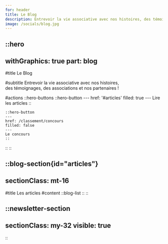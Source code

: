 ```yaml
---
for: header
title: Le Blog
description: Entrevoir la vie associative avec nos histoires, des témoignages, des associations et nos partenaires !
image: /socials/blog.jpg
---
```


::hero
---
withGraphics: true
part: blog
---

#title
Le Blog

#subtitle
Entrevoir la vie associative avec nos histoires,<br /> des témoignages, des associations et nos partenaires !

#actions
  ::hero-buttons
    ::hero-button
    ---
    href: '#articles'
    filled: true
    ---
    Lire les articles
    ::

    ::hero-button
    ---
    href: /classement/concours
    filled: false
    ---
    Le concours
    ::
  ::
::

::blog-section{id="articles"}
---
sectionClass: mt-16
---
#title
Les articles
#content
  ::blog-list
  ::
::

::newsletter-section
---
sectionClass: my-32
visible: true
---
::
